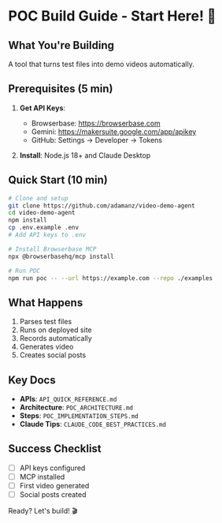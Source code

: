 # POC Build Guide - Start Here! 🚀

## What You're Building
A tool that turns test files into demo videos automatically.

## Prerequisites (5 min)
1. **Get API Keys**:
   - Browserbase: https://browserbase.com
   - Gemini: https://makersuite.google.com/app/apikey
   - GitHub: Settings → Developer → Tokens

2. **Install**: Node.js 18+ and Claude Desktop

## Quick Start (10 min)
```bash
# Clone and setup
git clone https://github.com/adamanz/video-demo-agent
cd video-demo-agent
npm install
cp .env.example .env
# Add API keys to .env

# Install Browserbase MCP
npx @browserbasehq/mcp install

# Run POC
npm run poc -- --url https://example.com --repo ./examples
```

## What Happens
1. Parses test files
2. Runs on deployed site
3. Records automatically
4. Generates video
5. Creates social posts

## Key Docs
- **APIs**: `API_QUICK_REFERENCE.md`
- **Architecture**: `POC_ARCHITECTURE.md`
- **Steps**: `POC_IMPLEMENTATION_STEPS.md`
- **Claude Tips**: `CLAUDE_CODE_BEST_PRACTICES.md`

## Success Checklist
- [ ] API keys configured
- [ ] MCP installed
- [ ] First video generated
- [ ] Social posts created

Ready? Let's build! 🎬